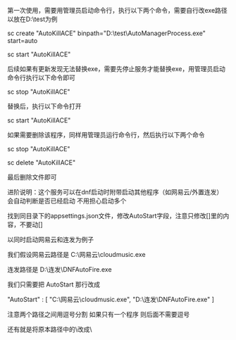 第一次使用，需要用管理员启动命令行，执行以下两个命令，需要自行改exe路径 以放在D:\test为例

sc create "AutoKillACE" binpath="D:\test\AutoManagerProcess.exe" start=auto

sc start "AutoKillACE"



后续如果有更新发现无法替换exe，需要先停止服务才能替换exe，用管理员启动命令行执行以下命令即可

sc stop "AutoKillACE"

替换后，执行以下命令打开

sc start "AutoKillACE"



如果需要删除该程序，同样用管理员运行命令行，然后执行以下两个命令

sc stop "AutoKillACE"

sc delete "AutoKillACE"

最后删除文件即可



进阶说明：这个服务可以在dnf启动时附带启动其他程序（如网易云/外置连发）
会自动判断是否已经启动 不用担心启动多个

找到同目录下的appsettings.json文件，修改AutoStart字段，注意只修改[]里的内容，不要动[]

以同时启动网易云和连发为例子

我们假设网易云路径是 C:\网易云\cloudmusic.exe

连发路径是 D:\连发\DNFAutoFire.exe

我们只需要把 AutoStart 那行改成

"AutoStart" : [ "C:\\网易云\\cloudmusic.exe", "D:\\连发\\DNFAutoFire.exe" ]

注意两个路径之间用逗号分割 如果只有一个程序 则后面不需要逗号

还有就是将原本路径中的\改成\\
